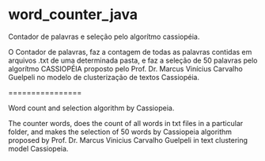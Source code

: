 word_counter_java
=================

Contador de palavras e seleção pelo algorítmo cassiopéia.

O Contador de palavras, faz a contagem de todas as palavras contidas em arquivos .txt de uma determinada pasta, e faz a seleção de 50
palavras pelo algorítmo CASSIOPÉIA proposto pelo Prof. Dr. Marcus Vinícius Carvalho Guelpeli no modelo de clusterização de textos
Cassiopéia.

================

Word count and selection algorithm by Cassiopeia. 

The counter words, does the count of all words in txt files in a particular folder, and makes the selection of 50 
words by Cassiopeia algorithm proposed by Prof. Dr. Marcus Vinicius Carvalho Guelpeli in text clustering model 
Cassiopeia.
